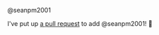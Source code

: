 @seanpm2001 

I've put up [a pull request](https://github.com/seanpm2001/GitHub_Organization_Info/pull/124) to add @seanpm2001! :tada:
